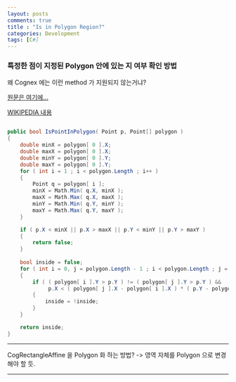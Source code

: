 ```yaml
---
layout: posts
comments: true
title : "Is in Polygon Region?"
categories: Development
tags: [C#]
---
```


### 특정한 점이 지정된 Polygon 안에 있는 지 여부 확인 방법

왜 Cognex 에는 이런 method 가 지원되지 않는거냐?

[원문은 여기에...](https://wrf.ecse.rpi.edu/Research/Short_Notes/pnpoly.html)

[WIKIPEDIA 내용](https://en.wikipedia.org/wiki/Point_in_polygon)

```csharp

public bool IsPointInPolygon( Point p, Point[] polygon )
{
    double minX = polygon[ 0 ].X;
    double maxX = polygon[ 0 ].X;
    double minY = polygon[ 0 ].Y;
    double maxY = polygon[ 0 ].Y;
    for ( int i = 1 ; i < polygon.Length ; i++ )
    {
        Point q = polygon[ i ];
        minX = Math.Min( q.X, minX );
        maxX = Math.Max( q.X, maxX );
        minY = Math.Min( q.Y, minY );
        maxY = Math.Max( q.Y, maxY );
    }

    if ( p.X < minX || p.X > maxX || p.Y < minY || p.Y > maxY )
    {
        return false;
    }
    
    bool inside = false;
    for ( int i = 0, j = polygon.Length - 1 ; i < polygon.Length ; j = i++ )
    {
        if ( ( polygon[ i ].Y > p.Y ) != ( polygon[ j ].Y > p.Y ) &&
             p.X < ( polygon[ j ].X - polygon[ i ].X ) * ( p.Y - polygon[ i ].Y ) / ( polygon[ j ].Y - polygon[ i ].Y ) + polygon[ i ].X )
        {
            inside = !inside;
        }
    }

    return inside;
}

```
---

CogRectangleAffine 을 Polygon 화 하는 방법? -> 영역 자체를 Polygon 으로 변경해야 할 듯.

---
